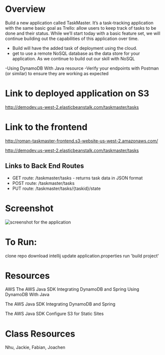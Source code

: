 # Overview
Build a new application called TaskMaster. 
It’s a task-tracking application with the same basic goal as Trello: allow
 users to keep track of tasks to be done and their status. While we’ll start
  today with a basic feature set, we will continue building out the capabilities
   of this application over time.

 - Build will have the added task of deployment using the cloud.
 - get to use a remote NoSQL database as the data store for your application. As we continue to build out our skill 
with NoSQL

-Using DynamoDB With Java resource
-Verify your endpoints with Postman (or similar) 
 to ensure they are working as expected
 
 # Link to deployed application on S3
 http://demodev.us-west-2.elasticbeanstalk.com/taskmaster/tasks
 
 # Link to the frontend
 http://roman-taskmaster-frontend.s3-website-us-west-2.amazonaws.com/
 
 http://demodev.us-west-2.elasticbeanstalk.com/taskmaster/tasks
 
 ## Links to Back End Routes
  - GET route: /taskmaster/tasks - returns task data in JSON format
  - POST route: /taskmaster/tasks
  - PUT route: /taskmaster/tasks/{taskid}/state
 
 
# Screenshot

 ![screenshot for the application](../taskmaster/assets/screenshot.png)
 
 
 # To Run:
 clone repo
 download intellij
 update application.properties
 run 'build project'
 
# Resources
AWS
The AWS Java SDK
Integrating DynamoDB and Spring
Using DynamoDB With Java

The AWS Java SDK
Integrating DynamoDB and Spring

The AWS Java SDK
Configure S3 for Static Sites

# Class Resources
Nhu, Jackie, Fabian, Joachen

